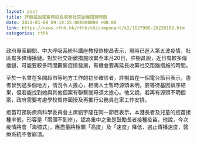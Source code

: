 ```yaml
---
layout: post
title: 許樹昌說或要再延長收緊社交距離措施時間
date: 2022-01-08 09:19:55.000000000 +08:00
link: https://news.rthk.hk/rthk/ch/component/k2/1627908-20220108.htm
categories: rthk
---
```


政府專家顧問、中大呼吸系統科講座教授許樹昌表示，現時已進入第五波疫情，社區有多條傳播鏈。對於社交距離措施收緊至本月20日，許樹昌說，近日有較多傳播鏈，可能要較多時間觀察疫情發展，有機會要再延長收緊社交距離措施的時間。

至於一名曾在多間超市等地方工作的初步確診者，許樹昌在一個電台節目表示，患者曾到過多個地方，情況令人擔心，相關人士暫時源頭未明，要等待基因排序結果，但若能找到她與其他個案有聯繫就毋須太擔心。他又說，若再有源頭不明個案，政府需要考慮學校暫停面授及再推行公務員在家工作安排。

疫苗可預防疾病科學委員會主席劉宇隆在同一節目表示，本港長者及兒童的疫苗接種率低，形容是「兩頭不到岸」，認為重中之重是鼓勵長者接種疫苗。他說，今次疫情將會「海嘯式」，應盡量將相關「高度」及「速度」降低，遏止傳播速度，醫療系統不會崩潰。
